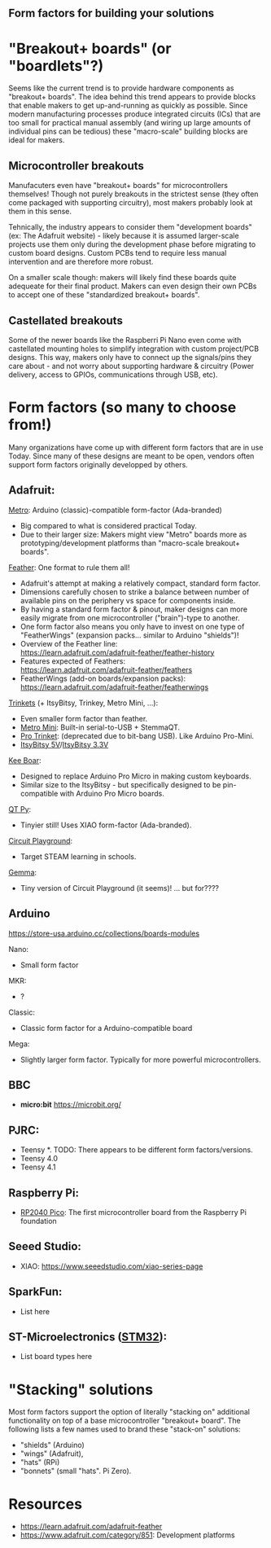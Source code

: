 [SparkFun]: <https://www.sparkfun.com/>
[STM32]: <https://www.st.com/en/microcontrollers-microprocessors/stm32-32-bit-arm-cortex-mcus.html>
[RPi-Pico]: <https://www.raspberrypi.com/products/raspberry-pi-pico/>
[Ada-Metro]: <https://www.adafruit.com/category/818>
[Ada-Feather]: <https://www.adafruit.com/category/777>
[Ada-Trinkets]: <https://www.adafruit.com/category/261>
[Ada-QTPy]: <https://www.adafruit.com/category/595>
[Ada-CktPlay]: <https://www.adafruit.com/category/888>
[Ada-Gemma]: <https://www.adafruit.com/category/868>

## Form factors for building your solutions
<!----------------------------------------------------------------------------->

# "Breakout+ boards" (or "boardlets"?)
Seems like the current trend is to provide hardware components as "breakout+
boards".  The idea behind this trend appears to provide blocks that enable
makers to get up-and-running as quickly as possible. Since modern manufacturing
processes produce integrated circuits (ICs) that are too small for practical
manual assembly (and wiring up large amounts of individual pins can be tedious)
these "macro-scale" building blocks are ideal for makers.

## Microcontroller breakouts
Manufacuters even have "breakout+ boards" for microcontrollers themselves!
Though not purely breakouts in the strictest sense (they often come packaged
with supporting circuitry), most makers probably look at them in this sense.

Tehnically, the industry appears to consider them "development boards" (ex:
The Adafruit website) - likely because it is assumed larger-scale projects
use them only during the development phase before migrating to custom board
designs. Custom PCBs tend to require less manual intervention and are therefore
more robust.

On a smaller scale though: makers will likely find these boards quite adequeate
for their final product. Makers can even design their own PCBs to accept one of
these "standardized breakout+ boards".

## Castellated breakouts
Some of the newer boards like the Raspberri Pi Nano even come with castellated
mounting holes to simplify integration with custom project/PCB designs.
This way, makers only have to connect up the signals/pins they care about -
and not worry about supporting hardware & circuitry (Power delivery, access to
GPIOs, communications through USB, etc).

# Form factors (so many to choose from!)
Many organizations have come up with different form factors that are in use Today.
Since many of these designs are meant to be open, vendors often support form factors
originally developped by others.

## Adafruit:
<!----------------------------------------------------------------------------->
[Metro][Ada-Metro]: Arduino (classic)-compatible form-factor (Ada-branded)
- Big compared to what is considered practical Today.
- Due to their larger size: Makers might view "Metro" boards more as
  prototyping/development platforms than "macro-scale breakout+ boards".

[Feather][Ada-Feather]: One format to rule them all!
- Adafruit's attempt at making a relatively compact, standard form factor.
- Dimensions carefully chosen to strike a balance between number of available
  pins on the periphery vs space for components inside.
- By having a standard form factor & pinout, maker designs can more easily migrate
  from one microcontroller ("brain")-type to another.
- One form factor also means you only have to invest on one type of "FeatherWings"
  (expansion packs... similar to Arduino "shields")!
- Overview of the Feather line:<br>
  <https://learn.adafruit.com/adafruit-feather/feather-history>
- Features expected of Feathers:<br>
  <https://learn.adafruit.com/adafruit-feather/feathers>
- FeatherWings (add-on boards/expansion packs):<br>
  https://learn.adafruit.com/adafruit-feather/featherwings

[Trinkets][Ada-Trinkets] (+ ItsyBitsy, Trinkey, Metro Mini, ...):
- Even smaller form factor than feather.
- [Metro Mini](https://learn.adafruit.com/adafruit-metro-mini):
  Built-in serial-to-USB + StemmaQT.
- [Pro Trinket](https://learn.adafruit.com/introducing-pro-trinket):
  (deprecated due to bit-bang USB). Like Arduino Pro-Mini.
- [ItsyBitsy 5V](https://www.adafruit.com/product/3677)/[ItsyBitsy 3.3V](https://www.adafruit.com/product/3675)


[Kee Boar](https://learn.adafruit.com/adafruit-kb2040):
- Designed to replace Arduino Pro Micro in making custom keyboards.
- Similar size to the ItsyBitsy - but specifically designed to be pin-compatible
  with Arduino Pro Micro boards.

[QT Py][Ada-QTPy]:
- Tinyier still! Uses XIAO form-factor (Ada-branded).

[Circuit Playground][Ada-CktPlay]:
- Target STEAM learning in schools.

[Gemma][Ada-Gemma]:
- Tiny version of Circuit Playground (it seems)! ... but for????


## Arduino
<!----------------------------------------------------------------------------->
<https://store-usa.arduino.cc/collections/boards-modules>

Nano:
- Small form factor

MKR:
- ?

Classic:
- Classic form factor for a Arduino-compatible board

Mega:
- Slightly larger form factor. Typically for more powerful microcontrollers.

## BBC
<!----------------------------------------------------------------------------->
- **micro:bit** <https://microbit.org/>

## PJRC:
<!----------------------------------------------------------------------------->
- Teensy \*. TODO: There appears to be different form factors/versions.
- Teensy 4.0
- Teensy 4.1

## Raspberry Pi:
<!----------------------------------------------------------------------------->
- [RP2040 Pico][RPi-Pico]: The first microcontroller board from the Raspberry Pi foundation

## Seeed Studio:
<!----------------------------------------------------------------------------->
- XIAO: <https://www.seeedstudio.com/xiao-series-page>

## SparkFun:
<!----------------------------------------------------------------------------->
- List here

## ST-Microelectronics ([STM32]):
<!----------------------------------------------------------------------------->
- List board types here

# "Stacking" solutions
Most form factors support the option of literally "stacking on" additional
functionality on top of a base microcontroller "breakout+ board". The following
lists a few names used to brand these "stack-on" solutions:
- "shields" (Arduino)
- "wings" (Adafruit),
- "hats" (RPi)
- "bonnets" (small "hats". Pi Zero).

# Resources
<!----------------------------------------------------------------------------->
- <https://learn.adafruit.com/adafruit-feather>
- <https://www.adafruit.com/category/851>: Development platforms